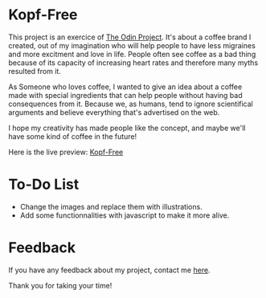 

# Kopf-Free

This project is an exercice of [The Odin Project](https://www.theodinproject.com).
It's about a coffee brand I created, out of my imagination who will help people to have less migraines and more excitment and love in life. People often see coffee as a bad thing because of its capacity of increasing heart rates and therefore many myths resulted from it.

As Someone who loves coffee, I wanted to give an idea about a coffee made with special ingredients that can help people without having bad consequences from it. Because we, as humans, tend to ignore scientifical arguments and believe everything that's advertised on the web. 

I hope my creativity has made people like the concept, and maybe we'll have some kind of coffee in the future!

Here is the live preview: [Kopf-Free](https://yushi5058.github.io/landing-page/)

# To-Do List

* Change the images and replace them with illustrations.
* Add some functionnalities with javascript to make it more alive.

# Feedback

If you have any feedback about my project, contact me [here](eliaschakroun.01@gmail.com). 

Thank you for taking your time!
